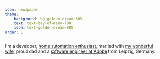 ```yaml
---
icon: newspaper
theme:
    background: bg-golden-dream-500
    text: text-bay-of-many-700
    icon: text-golden-dream-800
order: 1
---
```

I'm a developer, [home automation enthusiast](/tags/home-automation/), married with [my wonderful wife](https://www.instagram.com/seljaland/), proud dad and a [software engineer at Adobe](/work/) from Leipzig, Germany.
